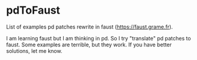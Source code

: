 # pdToFaust

List of examples pd patches rewrite in faust (https://faust.grame.fr).

I am learning faust but I am thinking in pd. So I try "translate" pd patches to faust. Some examples are terrible, but they work. If you have better solutions, let me know.
